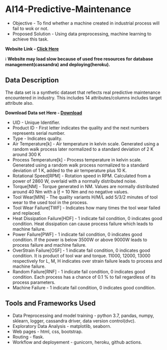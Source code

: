 # AI14-Predictive-Maintenance
* Objective - To find whether a machine created in industrial process will fail to wok or not.
* Proposed Solution - Using data preprocessing, machine learning to achieve this task.<br>

**Website Link - [Click Here](https://machine-failure-ml.herokuapp.com/)** <br>

:information_source: **Website may load slow because of used free resources for database management(cassandra) and deploying(heroku).**
## Data Description
The data set is a synthetic dataset that reflects real predictive maintenance encountered in industry. This includes 14 attributes/columns includes target attribute also.<br>

**Download Data set Here - [Download](https://archive.ics.uci.edu/ml/machine-learning-databases/00601/ai4i2020.csv)**

* UID - Unique Identifier.
* Product ID - First letter indicates the quality and the next numbers represents serial number.
* Type - Indicates quality.
* Air Temperature[k] - Air temperature in kelvin scale. Generated using a random walk process later normalized to a standard deviation of 2 K around 300 K
* Process Temperature[k] - Process temperature in kelvin scale. Generated using a random walk process normalized to a standard deviation of 1 K, added to the air temperature plus 10 K.
* Rotational Speed[RPM] - Rotation speed in RPM. Calculated from a power of 2860 W, overlaid with a normally distributed noise.
* Torque[NM] - Torque generated in NM. Values are normally distributed around 40 Nm with a Ïƒ = 10 Nm and no negative values.
* Tool Wear[MIN] - The quality variants H/M/L add 5/3/2 minutes of tool wear to the used tool in the process.
* Tool Wear Failure[TWF] - Indicates how many times the tool wear failed and replaced.
* Heat Dissipation Failure[HDF] - 1 indicate fail condition, 0 indicates good condition. Heat dissipation can cause process failure which leads to machine failure.
* Power Failure[PWF] - 1 indicate fail condition, 0 indicates good condition. If the power is below 3500W or above 9000W leads to process failure and machine failure.
* OverStrain Failure[OSF] - 1 indicate fail condition, 0 indicates good condition. It is product of tool war and torque. 11000, 12000, 13000 respectively for L, M, H indicates over strain failure leads to process and machine failure.
* Random Failure[RNF] - 1 indicate fail condition, 0 indicates good condition. Each process has a chance of 0.1 % to fail regardless of its process parameters.
* Machine Failure - 1 indicate fail condition, 0 indicates good condition.

## Tools and Frameworks Used
* Data Preprocessing and model training - python 3.7, pandas, numpy, sklearn, logger, cassandra driver, data version control(dvc).
* Exploratory Data Analysis - matplotlib, seaborn.
* Web pages - html, css, bootstrap.
* Routing - flask.
* Workflow and deployement - gunicorn, heroku, github actions.